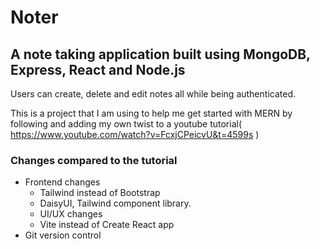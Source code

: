 # Noter

## A note taking application built using MongoDB, Express, React and Node.js

Users can create, delete and edit notes all while being authenticated.

This is a project that I am using to help me get started with MERN by following and adding my own twist to a youtube tutorial( https://www.youtube.com/watch?v=FcxjCPeicvU&t=4599s )


### Changes compared to the tutorial 
- Frontend changes
    - Tailwind instead of Bootstrap
    - DaisyUI, Tailwind component library.
    - UI/UX changes
    - Vite instead of Create React app
- Git version control

